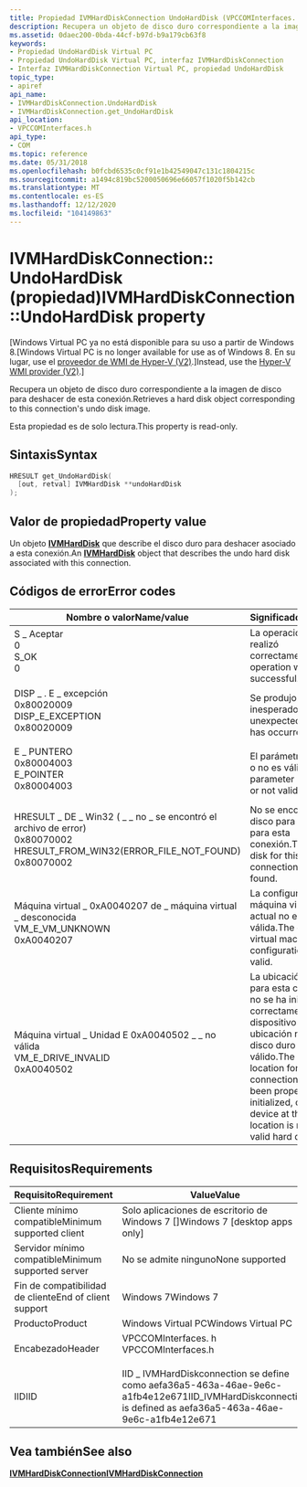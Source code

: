 ```yaml
---
title: Propiedad IVMHardDiskConnection UndoHardDisk (VPCCOMInterfaces. h)
description: Recupera un objeto de disco duro correspondiente a la imagen de disco para deshacer de esta conexión.
ms.assetid: 0daec200-0bda-44cf-b97d-b9a179cb63f8
keywords:
- Propiedad UndoHardDisk Virtual PC
- Propiedad UndoHardDisk Virtual PC, interfaz IVMHardDiskConnection
- Interfaz IVMHardDiskConnection Virtual PC, propiedad UndoHardDisk
topic_type:
- apiref
api_name:
- IVMHardDiskConnection.UndoHardDisk
- IVMHardDiskConnection.get_UndoHardDisk
api_location:
- VPCCOMInterfaces.h
api_type:
- COM
ms.topic: reference
ms.date: 05/31/2018
ms.openlocfilehash: b0fcbd6535c0cf91e1b42549047c131c1804215c
ms.sourcegitcommit: a1494c819bc5200050696e66057f1020f5b142cb
ms.translationtype: MT
ms.contentlocale: es-ES
ms.lasthandoff: 12/12/2020
ms.locfileid: "104149863"
---
```

# <a name="ivmharddiskconnectionundoharddisk-property"></a><span data-ttu-id="4887f-106">IVMHardDiskConnection:: UndoHardDisk (propiedad)</span><span class="sxs-lookup"><span data-stu-id="4887f-106">IVMHardDiskConnection::UndoHardDisk property</span></span>

<span data-ttu-id="4887f-107">\[Windows Virtual PC ya no está disponible para su uso a partir de Windows 8.</span><span class="sxs-lookup"><span data-stu-id="4887f-107">\[Windows Virtual PC is no longer available for use as of Windows 8.</span></span> <span data-ttu-id="4887f-108">En su lugar, use el [proveedor de WMI de Hyper-V (V2)](/windows/desktop/HyperV_v2/windows-virtualization-portal).\]</span><span class="sxs-lookup"><span data-stu-id="4887f-108">Instead, use the [Hyper-V WMI provider (V2)](/windows/desktop/HyperV_v2/windows-virtualization-portal).\]</span></span>

<span data-ttu-id="4887f-109">Recupera un objeto de disco duro correspondiente a la imagen de disco para deshacer de esta conexión.</span><span class="sxs-lookup"><span data-stu-id="4887f-109">Retrieves a hard disk object corresponding to this connection's undo disk image.</span></span>

<span data-ttu-id="4887f-110">Esta propiedad es de solo lectura.</span><span class="sxs-lookup"><span data-stu-id="4887f-110">This property is read-only.</span></span>

## <a name="syntax"></a><span data-ttu-id="4887f-111">Sintaxis</span><span class="sxs-lookup"><span data-stu-id="4887f-111">Syntax</span></span>


```C++
HRESULT get_UndoHardDisk(
  [out, retval] IVMHardDisk **undoHardDisk
);
```



## <a name="property-value"></a><span data-ttu-id="4887f-112">Valor de propiedad</span><span class="sxs-lookup"><span data-stu-id="4887f-112">Property value</span></span>

<span data-ttu-id="4887f-113">Un objeto [**IVMHardDisk**](ivmharddisk.md) que describe el disco duro para deshacer asociado a esta conexión.</span><span class="sxs-lookup"><span data-stu-id="4887f-113">An [**IVMHardDisk**](ivmharddisk.md) object that describes the undo hard disk associated with this connection.</span></span>

## <a name="error-codes"></a><span data-ttu-id="4887f-114">Códigos de error</span><span class="sxs-lookup"><span data-stu-id="4887f-114">Error codes</span></span>



| <span data-ttu-id="4887f-115">Nombre o valor</span><span class="sxs-lookup"><span data-stu-id="4887f-115">Name/value</span></span>                                                                                                                                                                               | <span data-ttu-id="4887f-116">Significado</span><span class="sxs-lookup"><span data-stu-id="4887f-116">Meaning</span></span>                                                                                                                                     |
|------------------------------------------------------------------------------------------------------------------------------------------------------------------------------------------|---------------------------------------------------------------------------------------------------------------------------------------------|
| <dl> <span data-ttu-id="4887f-117"><dt>S \_ Aceptar</dt> <dt>0</dt></span><span class="sxs-lookup"><span data-stu-id="4887f-117"><dt>S\_OK</dt> <dt>0</dt></span></span> </dl>                                                  | <span data-ttu-id="4887f-118">La operación se realizó correctamente.</span><span class="sxs-lookup"><span data-stu-id="4887f-118">The operation was successful.</span></span><br/>                                                                                                    |
| <dl> <span data-ttu-id="4887f-119"><dt>DISP \_ . E \_ excepción</dt> <dt>0x80020009</dt></span><span class="sxs-lookup"><span data-stu-id="4887f-119"><dt>DISP\_E\_EXCEPTION</dt> <dt>0x80020009</dt></span></span> </dl>                            | <span data-ttu-id="4887f-120">Se produjo un error inesperado.</span><span class="sxs-lookup"><span data-stu-id="4887f-120">An unexpected error has occurred.</span></span><br/>                                                                                                |
| <dl> <span data-ttu-id="4887f-121"><dt>E \_ PUNTERO</dt> <dt>0x80004003</dt></span><span class="sxs-lookup"><span data-stu-id="4887f-121"><dt>E\_POINTER</dt> <dt>0x80004003</dt></span></span> </dl>                                    | <span data-ttu-id="4887f-122">El parámetro es **null** o no es válido.</span><span class="sxs-lookup"><span data-stu-id="4887f-122">The parameter is **NULL** or not valid.</span></span><br/>                                                                                          |
| <dl> <span data-ttu-id="4887f-123"><dt>HRESULT \_ DE \_ Win32 ( \_ \_ no \_ se encontró el archivo de error)</dt> <dt>0x80070002</dt></span><span class="sxs-lookup"><span data-stu-id="4887f-123"><dt>HRESULT\_FROM\_WIN32(ERROR\_FILE\_NOT\_FOUND)</dt> <dt>0x80070002</dt></span></span> </dl> | <span data-ttu-id="4887f-124">No se encontró el disco para deshacer para esta conexión.</span><span class="sxs-lookup"><span data-stu-id="4887f-124">The undo disk for this connection was not found.</span></span><br/>                                                                                 |
| <dl> <span data-ttu-id="4887f-125"><dt>Máquina virtual \_ 0xA0040207 de \_ máquina virtual \_ desconocida</dt> <dt></dt></span><span class="sxs-lookup"><span data-stu-id="4887f-125"><dt>VM\_E\_VM\_UNKNOWN</dt> <dt>0xA0040207</dt></span></span> </dl>                            | <span data-ttu-id="4887f-126">La configuración de máquina virtual actual no es válida.</span><span class="sxs-lookup"><span data-stu-id="4887f-126">The current virtual machine configuration is not valid.</span></span><br/>                                                                          |
| <dl> <span data-ttu-id="4887f-127"><dt>Máquina virtual \_ Unidad E 0xA0040502 \_ \_ no válida</dt> <dt></dt></span><span class="sxs-lookup"><span data-stu-id="4887f-127"><dt>VM\_E\_DRIVE\_INVALID</dt> <dt>0xA0040502</dt></span></span> </dl>                         | <span data-ttu-id="4887f-128">La ubicación del bus para esta conexión no se ha inicializado correctamente o el dispositivo en esta ubicación no es un disco duro válido.</span><span class="sxs-lookup"><span data-stu-id="4887f-128">The bus location for this connection has not been properly initialized, or the device at this location is not a valid hard disk.</span></span><br/> |



## <a name="requirements"></a><span data-ttu-id="4887f-129">Requisitos</span><span class="sxs-lookup"><span data-stu-id="4887f-129">Requirements</span></span>



| <span data-ttu-id="4887f-130">Requisito</span><span class="sxs-lookup"><span data-stu-id="4887f-130">Requirement</span></span> | <span data-ttu-id="4887f-131">Value</span><span class="sxs-lookup"><span data-stu-id="4887f-131">Value</span></span> |
|-------------------------------------|-----------------------------------------------------------------------------------------------|
| <span data-ttu-id="4887f-132">Cliente mínimo compatible</span><span class="sxs-lookup"><span data-stu-id="4887f-132">Minimum supported client</span></span><br/> | <span data-ttu-id="4887f-133">Solo aplicaciones de escritorio de Windows 7 \[\]</span><span class="sxs-lookup"><span data-stu-id="4887f-133">Windows 7 \[desktop apps only\]</span></span><br/>                                                    |
| <span data-ttu-id="4887f-134">Servidor mínimo compatible</span><span class="sxs-lookup"><span data-stu-id="4887f-134">Minimum supported server</span></span><br/> | <span data-ttu-id="4887f-135">No se admite ninguno</span><span class="sxs-lookup"><span data-stu-id="4887f-135">None supported</span></span><br/>                                                                     |
| <span data-ttu-id="4887f-136">Fin de compatibilidad de cliente</span><span class="sxs-lookup"><span data-stu-id="4887f-136">End of client support</span></span><br/>    | <span data-ttu-id="4887f-137">Windows 7</span><span class="sxs-lookup"><span data-stu-id="4887f-137">Windows 7</span></span><br/>                                                                          |
| <span data-ttu-id="4887f-138">Producto</span><span class="sxs-lookup"><span data-stu-id="4887f-138">Product</span></span><br/>                  | <span data-ttu-id="4887f-139">Windows Virtual PC</span><span class="sxs-lookup"><span data-stu-id="4887f-139">Windows Virtual PC</span></span><br/>                                                                 |
| <span data-ttu-id="4887f-140">Encabezado</span><span class="sxs-lookup"><span data-stu-id="4887f-140">Header</span></span><br/>                   | <dl> <span data-ttu-id="4887f-141"><dt>VPCCOMInterfaces. h</dt></span><span class="sxs-lookup"><span data-stu-id="4887f-141"><dt>VPCCOMInterfaces.h</dt></span></span> </dl> |
| <span data-ttu-id="4887f-142">IID</span><span class="sxs-lookup"><span data-stu-id="4887f-142">IID</span></span><br/>                      | <span data-ttu-id="4887f-143">IID \_ IVMHardDiskconnection se define como aefa36a5-463a-46ae-9e6c-a1fb4e12e671</span><span class="sxs-lookup"><span data-stu-id="4887f-143">IID\_IVMHardDiskconnection is defined as aefa36a5-463a-46ae-9e6c-a1fb4e12e671</span></span><br/>      |



## <a name="see-also"></a><span data-ttu-id="4887f-144">Vea también</span><span class="sxs-lookup"><span data-stu-id="4887f-144">See also</span></span>

<dl> <dt>

[<span data-ttu-id="4887f-145">**IVMHardDiskConnection**</span><span class="sxs-lookup"><span data-stu-id="4887f-145">**IVMHardDiskConnection**</span></span>](ivmharddiskconnection.md)
</dt> </dl>

 

